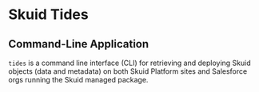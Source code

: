 # Skuid Tides 

## Command-Line Application

`tides` is a command line interface (CLI) for retrieving and deploying Skuid objects (data and metadata) on both Skuid Platform sites and Salesforce orgs running the Skuid managed package.